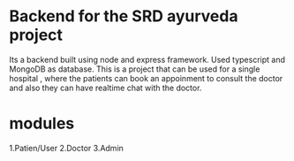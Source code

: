#  Backend for the SRD ayurveda project

Its a backend built using node and express framework. Used typescript and MongoDB as database.
This is a project that can be used for a single hospital , where the patients can book an appoinment 
to consult the doctor and also they can have realtime chat with the doctor.

# modules
1.Patien/User
2.Doctor
3.Admin